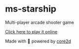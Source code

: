 # ms-starship
Multi-player arcade shooter game

[Click here to play it online](https://diogoeichert.github.io/ms-starship)

Made with 💚 powered by [core2d](https://diogoeichert.github.io/core2d)

